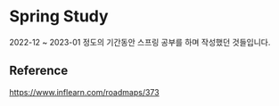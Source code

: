 # Spring Study
2022-12 ~ 2023-01 정도의 기간동안 스프링 공부를 하며 작성했던 것들입니다.

## Reference
https://www.inflearn.com/roadmaps/373
